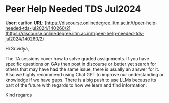 # Peer Help Needed TDS Jul2024

**User**: carlton
**URL**: [https://discourse.onlinedegree.iitm.ac.in/t/peer-help-needed-tds-jul2024/140260/2](https://discourse.onlinedegree.iitm.ac.in/t/peer-help-needed-tds-jul2024/140260/2)

Hi Srividya,

The TA sessions cover how to solve graded assignments. If you have specific questions on GAs then post in discourse or better yet search for others that may have had the same issue, there is usually an answer for it. Also we highly recommend using Chat GPT to improve our understanding or knowledge if we have gaps. There is a big push to use LLMs because its part of the future with regards to how we learn and find information.

Kind regards
